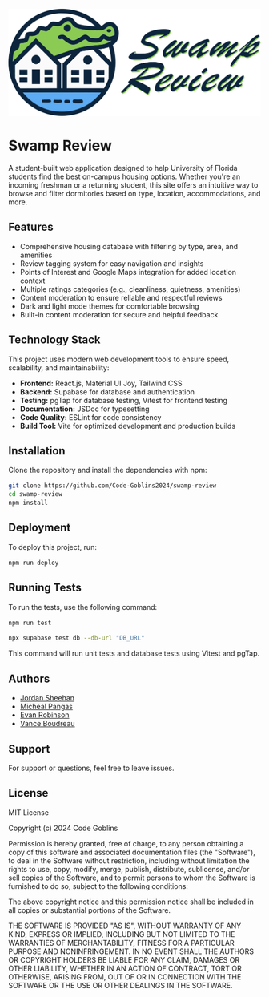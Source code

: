 ![Logo](./public/swampreviewlogowithtext.png)

# Swamp Review

A student-built web application designed to help University of Florida students find the best on-campus housing options. Whether you're an incoming freshman or a returning student, this site offers an intuitive way to browse and filter dormitories based on type, location, accommodations, and more.

## Features

- Comprehensive housing database with filtering by type, area, and amenities
- Review tagging system for easy navigation and insights
- Points of Interest and Google Maps integration for added location context
- Multiple ratings categories (e.g., cleanliness, quietness, amenities)
- Content moderation to ensure reliable and respectful reviews
- Dark and light mode themes for comfortable browsing
- Built-in content moderation for secure and helpful feedback

## Technology Stack

This project uses modern web development tools to ensure speed, scalability, and maintainability:

- **Frontend:** React.js, Material UI Joy, Tailwind CSS
- **Backend:** Supabase for database and authentication
- **Testing:** pgTap for database testing, Vitest for frontend testing
- **Documentation:** JSDoc for typesetting
- **Code Quality:** ESLint for code consistency
- **Build Tool:** Vite for optimized development and production builds

## Installation

Clone the repository and install the dependencies with npm:

```bash
git clone https://github.com/Code-Goblins2024/swamp-review
cd swamp-review
npm install
```

## Deployment

To deploy this project, run:

```bash
npm run deploy
```

## Running Tests

To run the tests, use the following command:

```bash
npm run test
```

```bash
npx supabase test db --db-url "DB_URL"
```

This command will run unit tests and database tests using Vitest and pgTap.

## Authors

- [Jordan Sheehan](https://github.com/sheehan-j)
- [Micheal Pangas](https://github.com/mpangas)
- [Evan Robinson](https://github.com/erobx)
- [Vance Boudreau](https://github.com/VBoudreau55)

## Support

For support or questions, feel free to leave issues. 

## License

MIT License

Copyright (c) 2024 Code Goblins

Permission is hereby granted, free of charge, to any person obtaining a copy
of this software and associated documentation files (the "Software"), to deal
in the Software without restriction, including without limitation the rights
to use, copy, modify, merge, publish, distribute, sublicense, and/or sell
copies of the Software, and to permit persons to whom the Software is
furnished to do so, subject to the following conditions:

The above copyright notice and this permission notice shall be included in all
copies or substantial portions of the Software.

THE SOFTWARE IS PROVIDED "AS IS", WITHOUT WARRANTY OF ANY KIND, EXPRESS OR
IMPLIED, INCLUDING BUT NOT LIMITED TO THE WARRANTIES OF MERCHANTABILITY,
FITNESS FOR A PARTICULAR PURPOSE AND NONINFRINGEMENT. IN NO EVENT SHALL THE
AUTHORS OR COPYRIGHT HOLDERS BE LIABLE FOR ANY CLAIM, DAMAGES OR OTHER
LIABILITY, WHETHER IN AN ACTION OF CONTRACT, TORT OR OTHERWISE, ARISING FROM,
OUT OF OR IN CONNECTION WITH THE SOFTWARE OR THE USE OR OTHER DEALINGS IN THE
SOFTWARE.
